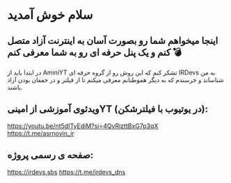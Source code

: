 # سلام خوش آمدید
## اینجا میخواهم شما رو بصورت آسان به اینترنت آزاد متصل کنم و یک پنل حرفه ای رو به شما معرفی کنم 💣
در ابتدا باید از AminiYT تشکر کنم که این روش رو از گروه حرفه ای IRDevs به من شناساند و خرسندم که به دیگر هموطنانم معرفی میکنم تا از فیلتر و در خفقان بودن آزاد باشند.

## ویدئوی آموزشی از امینیYT (در یوتیوب با فیلترشکن):
https://youtu.be/nt5dITyEdiM?si=4QyRjzttBxG7p3qX
https://t.me/asrnovin_ir
## صفحه ی رسمی پروژه:
https://irdevs.sbs
https://t.me/irdevs_dns
